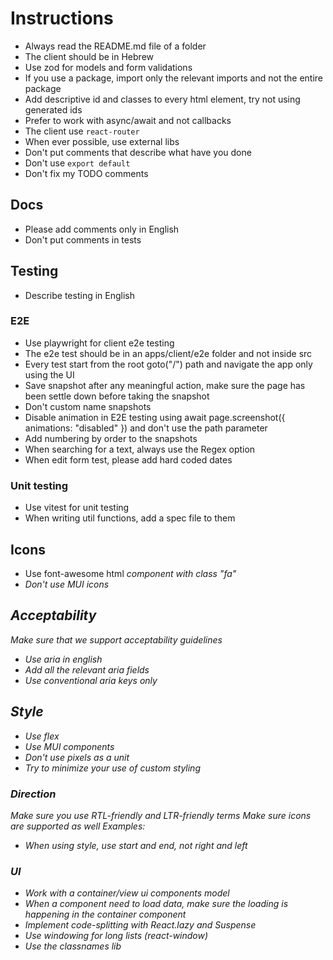 # Instructions

- Always read the README.md file of a folder
- The client should be in Hebrew
- Use zod for models and form validations
- If you use a package, import only the relevant imports and not the entire package
- Add descriptive id and classes to every html element, try not using generated ids
- Prefer to work with async/await and not callbacks
- The client use `react-router`
- When ever possible, use external libs
- Don't put comments that describe what have you done
- Don't use `export default`
- Don't fix my TODO comments

## Docs

- Please add comments only in English
- Don't put comments in tests

## Testing

- Describe testing in English

### E2E

- Use playwright for client e2e testing
- The e2e test should be in an apps/client/e2e folder and not inside src
- Every test start from the root goto("/") path and navigate the app only using the UI
- Save snapshot after any meaningful action, make sure the page has been settle down before taking the snapshot
- Don't custom name snapshots
- Disable animation in E2E testing using await page.screenshot({ animations: "disabled" }) and don't use the path parameter
- Add numbering by order to the snapshots
- When searching for a text, always use the Regex option
- When edit form test, please add hard coded dates

### Unit testing

- Use vitest for unit testing
- When writing util functions, add a spec file to them

## Icons

- Use font-awesome html <i> component with class "fa"
- Don't use MUI icons

## Acceptability

Make sure that we support acceptability guidelines

- Use aria in english
- Add all the relevant aria fields
- Use conventional aria keys only

## Style

- Use flex
- Use MUI components
- Don't use pixels as a unit
- Try to minimize your use of custom styling

### Direction

Make sure you use RTL-friendly and LTR-friendly terms
Make sure icons are supported as well
Examples:

- When using style, use start and end, not right and left

### UI

- Work with a container/view ui components model
- When a component need to load data, make sure the loading is happening in the container component
- Implement code-splitting with React.lazy and Suspense
- Use windowing for long lists (react-window)
- Use the classnames lib
